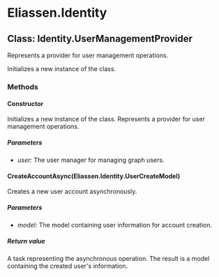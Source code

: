 # Eliassen.Identity

## Class: Identity.UserManagementProvider

Represents a provider for user management operations.

Initializes a new instance of the class.

### Methods

#### Constructor

Initializes a new instance of the class. Represents a provider for user management operations.

##### Parameters
* *user:* The user manager for managing graph users.

#### CreateAccountAsync(Eliassen.Identity.UserCreateModel)

Creates a new user account asynchronously.

##### Parameters
* *model:* The model containing user information for account creation.

##### Return value
A task representing the asynchronous operation. The result is a model containing the created user's information.
